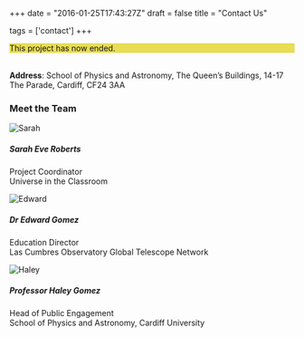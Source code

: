 +++
date = "2016-01-25T17:43:27Z"
draft = false
title = "Contact Us"

tags = ['contact']
+++

<p style="background-color:#E8DD53;">
  This project has now ended.
</p>

</br>**Address**:  School of Physics and Astronomy,
The Queen’s Buildings,
14-17 The Parade,
Cardiff,
CF24 3AA

### Meet the Team

![Sarah](/images/sarah-contact.png)
##### Sarah Eve Roberts
Project Coordinator
<br>Universe in the Classroom</br>

![Edward](/images/edward-contact.png)
##### Dr Edward Gomez
Education Director
<br>Las Cumbres Observatory Global Telescope Network</br>

![Haley](/images/haley-contact.png)
##### Professor Haley Gomez
Head of Public Engagement
<br>School of Physics and Astronomy, Cardiff University</br>
